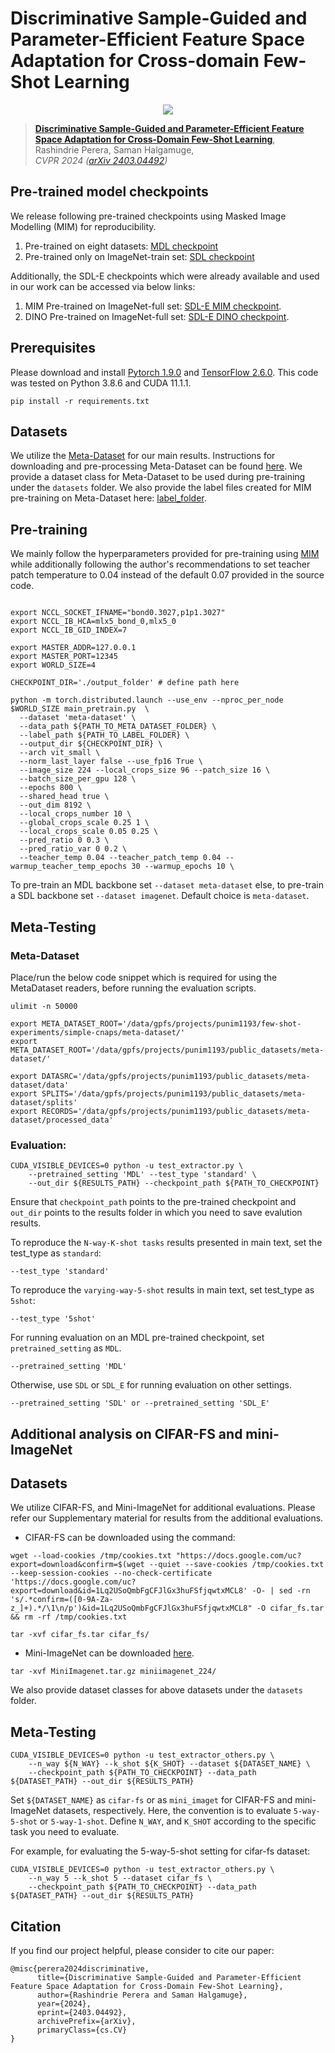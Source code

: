 # Discriminative Sample-Guided and Parameter-Efficient Feature Space Adaptation for Cross-domain Few-Shot Learning

<p align="center">
  <img src="./figures/cdfsl_pipeline.png">
</p>


> [**Discriminative Sample-Guided and Parameter-Efficient Feature Space Adaptation for Cross-Domain Few-Shot Learning**](https://arxiv.org/abs/2403.04492),            
> Rashindrie Perera, Saman Halgamuge,        
> *CVPR 2024 ([arXiv 2403.04492](https://arxiv.org/abs/2403.04492))*  


## Pre-trained model checkpoints

We release following pre-trained checkpoints using Masked Image Modelling (MIM) for reproducibility.
1) Pre-trained on eight datasets: [MDL checkpoint](https://mediaflux.researchsoftware.unimelb.edu.au:443/mflux/share.mfjp?_token=sTU2SepD5ePr4tfF8NHq11282382253&browser=true&filename=checkpoint_MDL.pth)
2) Pre-trained only on ImageNet-train set: [SDL checkpoint](https://mediaflux.researchsoftware.unimelb.edu.au:443/mflux/share.mfjp?_token=u7f9hIqry6YHjBHF7FU611282382251&browser=true&filename=checkpoint_SDL.pth)

Additionally, the SDL-E checkpoints which were already available and used in our work can be accessed via below links:
1) MIM Pre-trained on ImageNet-full set: [SDL-E MIM checkpoint](https://mediaflux.researchsoftware.unimelb.edu.au:443/mflux/share.mfjp?_token=aPEDmq1Xh6pxWq2uRDHZ11282382245&browser=true&filename=checkpoint_SDL_E_IBOT.pth).
2) DINO Pre-trained on ImageNet-full set: [SDL-E DINO checkpoint](https://mediaflux.researchsoftware.unimelb.edu.au:443/mflux/share.mfjp?_token=UxsiEvaecI1Jl7C5oeXH11282382249&browser=true&filename=checkpoint_SDL_E_DINO.pth).

## Prerequisites

Please download and install [Pytorch 1.9.0](https://pytorch.org/) and [TensorFlow 2.6.0](https://tensorflow.org/). This code was tested on Python 3.8.6 and CUDA 11.1.1.

```
pip install -r requirements.txt
```

## Datasets

We utilize the [Meta-Dataset](https://github.com/google-research/meta-dataset) for our main results. Instructions for downloading and pre-processing Meta-Dataset can be found [here](https://github.com/google-research/meta-dataset#downloading-and-converting-datasets).
We provide a dataset class for Meta-Dataset to be used during pre-training under the `datasets` folder.
We also provide the label files created for MIM pre-training on Meta-Dataset here: [label_folder](https://mediaflux.researchsoftware.unimelb.edu.au:443/mflux/share.mfjp?_token=J85UvGBFEesNxecpuXB811282382273&browser=true&filename=ibot_data.zip). 

## Pre-training

We mainly follow the hyperparameters provided for pre-training using [MIM](https://github.com/bytedance/ibot) while additionally following the author's recommendations to set teacher patch temperature to 0.04 instead of the default 0.07 provided in the source code. 
```

export NCCL_SOCKET_IFNAME="bond0.3027,p1p1.3027"
export NCCL_IB_HCA=mlx5_bond_0,mlx5_0
export NCCL_IB_GID_INDEX=7

export MASTER_ADDR=127.0.0.1
export MASTER_PORT=12345
export WORLD_SIZE=4

CHECKPOINT_DIR='./output_folder' # define path here

python -m torch.distributed.launch --use_env --nproc_per_node $WORLD_SIZE main_pretrain.py  \
  --dataset 'meta-dataset' \
  --data_path ${PATH_TO_META_DATASET_FOLDER} \
  --label_path ${PATH_TO_LABEL_FOLDER} \
  --output_dir ${CHECKPOINT_DIR} \
  --arch vit_small \
  --norm_last_layer false --use_fp16 True \
  --image_size 224 --local_crops_size 96 --patch_size 16 \
  --batch_size_per_gpu 128 \
  --epochs 800 \
  --shared_head true \
  --out_dim 8192 \
  --local_crops_number 10 \
  --global_crops_scale 0.25 1 \
  --local_crops_scale 0.05 0.25 \
  --pred_ratio 0 0.3 \
  --pred_ratio_var 0 0.2 \
  --teacher_temp 0.04 --teacher_patch_temp 0.04 --warmup_teacher_temp_epochs 30 --warmup_epochs 10 \
```

To pre-train an MDL backbone set `--dataset meta-dataset` else, to pre-train a SDL backbone set `--dataset imagenet`. Default choice is `meta-dataset`.

## Meta-Testing

### Meta-Dataset


Place/run the below code snippet which is required for using the MetaDataset readers, before running the evaluation scripts.
```
ulimit -n 50000

export META_DATASET_ROOT='/data/gpfs/projects/punim1193/few-shot-experiments/simple-cnaps/meta-dataset/'
export META_DATASET_ROOT='/data/gpfs/projects/punim1193/public_datasets/meta-dataset/'

export DATASRC='/data/gpfs/projects/punim1193/public_datasets/meta-dataset/data'
export SPLITS='/data/gpfs/projects/punim1193/public_datasets/meta-dataset/splits'
export RECORDS='/data/gpfs/projects/punim1193/public_datasets/meta-dataset/processed_data'
```

### Evaluation:
```
CUDA_VISIBLE_DEVICES=0 python -u test_extractor.py \
    --pretrained_setting 'MDL' --test_type 'standard' \
    --out_dir ${RESULTS_PATH} --checkpoint_path ${PATH_TO_CHECKPOINT} 
```
Ensure that `checkpoint_path` points to the pre-trained checkpoint and `out_dir` points to the results folder in which you need to save evalution results.


To reproduce the `N-way-K-shot tasks` results presented in main text, set the test_type as `standard`:
```
--test_type 'standard'
```
To reproduce the  `varying-way-5-shot` results in main text, set test_type as `5shot`: 
```
--test_type '5shot'
```

For running evaluation on an MDL pre-trained checkpoint, set `pretrained_setting` as `MDL`. 
```
--pretrained_setting 'MDL' 
```

Otherwise, use `SDL` or `SDL_E` for running evaluation on other settings.
```
--pretrained_setting 'SDL' or --pretrained_setting 'SDL_E' 
```

## Additional analysis on CIFAR-FS and mini-ImageNet


## Datasets

We utilize CIFAR-FS, and Mini-ImageNet for additional evaluations. Please refer our Supplementary material for results from the additional evaluations.

- CIFAR-FS can be downloaded using the command:
```
wget --load-cookies /tmp/cookies.txt "https://docs.google.com/uc?export=download&confirm=$(wget --quiet --save-cookies /tmp/cookies.txt --keep-session-cookies --no-check-certificate 'https://docs.google.com/uc?export=download&id=1Lq2USoQmbFgCFJlGx3huFSfjqwtxMCL8' -O- | sed -rn 's/.*confirm=([0-9A-Za-z_]+).*/\1\n/p')&id=1Lq2USoQmbFgCFJlGx3huFSfjqwtxMCL8" -O cifar_fs.tar && rm -rf /tmp/cookies.txt

tar -xvf cifar_fs.tar cifar_fs/
```

- Mini-ImageNet can be downloaded [here](https://cseweb.ucsd.edu/~weijian/static/datasets/mini-ImageNet/).
```
tar -xvf MiniImagenet.tar.gz miniimagenet_224/
```

We also provide dataset classes for above datasets under the `datasets` folder.


## Meta-Testing
```
CUDA_VISIBLE_DEVICES=0 python -u test_extractor_others.py \
    --n_way ${N_WAY} --k_shot ${K_SHOT} --dataset ${DATASET_NAME} \
    --checkpoint_path ${PATH_TO_CHECKPOINT} --data_path ${DATASET_PATH} --out_dir ${RESULTS_PATH} 
```
Set `${DATASET_NAME}` as `cifar-fs` or as `mini_imaget` for CIFAR-FS and mini-ImageNet datasets, respectively. 
Here, the convention is to evaluate `5-way-5-shot` or `5-way-1-shot`. Define `N_WAY`, and `K_SHOT` according to the specific task you need to evaluate.

For example, for evaluating the 5-way-5-shot setting for cifar-fs dataset:

```
CUDA_VISIBLE_DEVICES=0 python -u test_extractor_others.py \
    --n_way 5 --k_shot 5 --dataset cifar_fs \
    --checkpoint_path ${PATH_TO_CHECKPOINT} --data_path ${DATASET_PATH} --out_dir ${RESULTS_PATH} 
```

## Citation

If you find our project helpful, please consider to cite our paper:

```
@misc{perera2024discriminative,
      title={Discriminative Sample-Guided and Parameter-Efficient Feature Space Adaptation for Cross-Domain Few-Shot Learning}, 
      author={Rashindrie Perera and Saman Halgamuge},
      year={2024},
      eprint={2403.04492},
      archivePrefix={arXiv},
      primaryClass={cs.CV}
}
```

